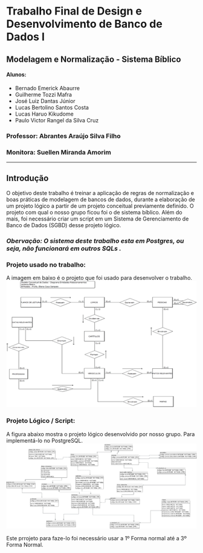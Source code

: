 # Trabalho Final de Design e Desenvolvimento de Banco de Dados I
## Modelagem e Normalização - Sistema Bíblico
#### Alunos:
* Bernado Emerick Abaurre
* Guilherme Tozzi Mafra
* José Luiz Dantas Júnior
* Lucas Bertolino Santos Costa
* Lucas Haruo Kikudome
* Paulo Victor Rangel da Silva Cruz

### Professor: Abrantes Araújo Silva Filho
### Monitora: Suellen Miranda Amorim

---
## Introdução
O objetivo deste trabalho é treinar a aplicação de regras de normalização e boas práticas de modelagem de bancos de dados, durante a elaboração de um projeto lógico a partir de um projeto conceitual previamente definido. O projeto com qual o nosso grupo ficou foi o de sistema bíblico. Além do mais, foi necessário criar um script em um Sistema de Gerenciamento de Banco de Dados (SGBD) desse projeto lógico.

### *Obervação: O sistema deste trabalho esta em Postgres, ou seja, não funcionará em outros SQLs .*

### Projeto usado no trabalho:
A imagem em baixo é o projeto que foi usado para desenvolver o trabalho.
![Projeto Conceitual - "Bíblico"](Arquivos_recebidos/ModeloConceitual_SistemaBiblico.png)

### Projeto Lógico / Script:
A figura abaixo mostra o projeto lógico desenvolvido por nosso grupo. Para implementá-lo no PostgreSQL.
![Projeto Lógico - "Bíblico"](ProjetoLogico_PowerArchitect.png)

Este prrojeto para faze-lo foi necessário usar a 1º Forma normal até a 3º Forma Normal.
